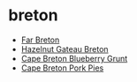 # breton

 * [Far Breton](../../index/f/far-breton-231583.json)
 * [Hazelnut Gateau Breton](../../index/h/hazelnut-gateau-breton-238257.json)
 * [Cape Breton Blueberry Grunt](../../index/c/cape-breton-blueberry-grunt.json)
 * [Cape Breton Pork Pies](../../index/c/cape-breton-pork-pies.json)
